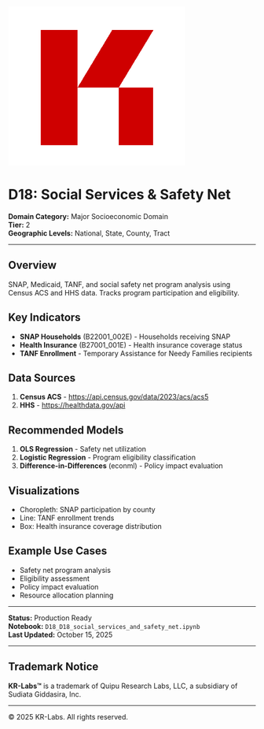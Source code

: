 ![KR-Labs](../../../assets/images/KRLabs_WebLogo.png)

# D18: Social Services & Safety Net

**Domain Category:** Major Socioeconomic Domain  
**Tier:** 2  
**Geographic Levels:** National, State, County, Tract

---

## Overview

SNAP, Medicaid, TANF, and social safety net program analysis using Census ACS and HHS data. Tracks program participation and eligibility.

## Key Indicators

- **SNAP Households** (B22001_002E) - Households receiving SNAP
- **Health Insurance** (B27001_001E) - Health insurance coverage status
- **TANF Enrollment** - Temporary Assistance for Needy Families recipients

## Data Sources

1. **Census ACS** - https://api.census.gov/data/2023/acs/acs5
2. **HHS** - https://healthdata.gov/api

## Recommended Models

1. **OLS Regression** - Safety net utilization
2. **Logistic Regression** - Program eligibility classification
3. **Difference-in-Differences** (econml) - Policy impact evaluation

## Visualizations

- Choropleth: SNAP participation by county
- Line: TANF enrollment trends
- Box: Health insurance coverage distribution

## Example Use Cases

- Safety net program analysis
- Eligibility assessment
- Policy impact evaluation
- Resource allocation planning

---

**Status:** Production Ready  
**Notebook:** `D18_D18_social_services_and_safety_net.ipynb`  
**Last Updated:** October 15, 2025

---

## Trademark Notice

**KR-Labs™** is a trademark of Quipu Research Labs, LLC, a subsidiary of Sudiata Giddasira, Inc.

---

© 2025 KR-Labs. All rights reserved.

